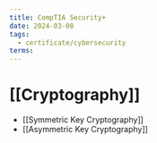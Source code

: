 ```yaml
---
title: CompTIA Security+
date: 2024-03-08
tags:
  - certificate/cybersecurity
terms:
---
```

# [[Cryptography]]

- [[Symmetric Key Cryptography]]
- [[Asymmetric Key Cryptography]]